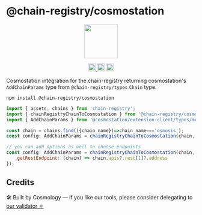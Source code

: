 # @chain-registry/cosmostation

<p align="center" width="100%">
    <img height="90" src="https://user-images.githubusercontent.com/545047/190171475-b416f99e-2831-4786-9ba3-a7ff4d95b0d3.svg" />
</p>

<p align="center" width="100%">
  <a href="https://github.com/cosmology-tech/chain-registry/actions/workflows/run-tests.yml">
    <img height="20" src="https://github.com/cosmology-tech/chain-registry/actions/workflows/run-tests.yml/badge.svg" />
  </a>
   <a href="https://github.com/cosmology-tech/chain-registry/blob/main/LICENSE"><img height="20" src="https://img.shields.io/badge/license-MIT-blue.svg"></a>
   <a href="https://www.npmjs.com/package/@chain-registry/cosmostation"><img height="20" src="https://img.shields.io/github/package-json/v/cosmology-tech/chain-registry?filename=packages%2Fcosmostation%2Fpackage.json"></a>
</p>

Cosmostation integration for the chain-registry returning cosmostation's `AddChainParams` type from `@chain-registry/types` `Chain` type.

```
npm install @chain-registry/cosmostation
```

```js
import { assets, chains } from 'chain-registry';
import { chainRegistryChainToCosmostation } from '@chain-registry/cosmostation';
import { AddChainParams } from '@cosmostation/extension-client/types/message';

const chain = chains.find(({chain_name})=>chain_name==='osmosis');
const config: AddChainParams = chainRegistryChainToCosmostation(chain, assets);

// you can add options as well to choose endpoints 
const config: AddChainParams = chainRegistryChainToCosmostation(chain, assets, {
    getRestEndpoint: (chain) => chain.apis?.rest[1]?.address
});
```

## Credits

🛠 Built by Cosmology — if you like our tools, please consider delegating to [our validator ⚛️](https://cosmology.zone/validator)
